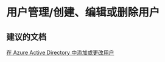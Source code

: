 <properties
    pageTitle="用户管理/创建、编辑或删除用户"
    description="用户管理/创建、编辑或删除用户"
    service="microsoft.activedirectory"
    resource="activedirectory"
    authors="aashu"
    displayOrder=""
    selfHelpType="generic"
    supportTopicIds="32045789"
    resourceTags=""
    productPesIds="14785"
    cloudEnvironments="public"
/>


# 用户管理/创建、编辑或删除用户


## **建议的文档**
[在 Azure Active Directory 中添加或更改用户](https://azure.microsoft.com/documentation/articles/active-directory-create-users/)



<!--HONumber=Jul16_HO4-->


